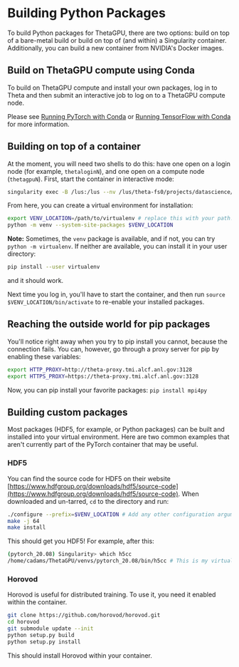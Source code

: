 # Building Python Packages

To build Python packages for ThetaGPU, there are two options: build on top of a bare-metal build or build on top of (and within) a Singularity container. Additionally, you can build a new container from NVIDIA's Docker images.

## Build on ThetaGPU compute using Conda

To build on ThetaGPU compute and install your own packages, log in to Theta and then submit an interactive job to log on to a ThetaGPU compute node.

Please see [Running PyTorch with Conda](./dl-frameworks/running-pytorch-conda.md) or [Running TensorFlow with Conda](./dl-frameworks/running-tensorflow-conda.md) for more information.

## Building on top of a container

At the moment, you will need two shells to do this: have one open on a login node (for example, `thetaloginN`), and one open on a compute node (`thetagpuN`). First, start the container in interactive mode:

```bash
singularity exec -B /lus:/lus --nv /lus/theta-fs0/projects/datascience/thetaGPU/containers/pytorch_20.08-py3.sif bash
```

From here, you can create a virtual environment for installation:

```bash
export VENV_LOCATION=/path/to/virtualenv # replace this with your path! 
python -m venv --system-site-packages $VENV_LOCATION
```

**Note:** Sometimes, the `venv` package is available, and if not, you can try `python -m virtualenv`. If neither are available, you can install it in your user directory:

```bash
pip install --user virtualenv
```

and it should work.

Next time you log in, you'll have to start the container, and then run `source $VENV_LOCATION/bin/activate` to re-enable your installed packages.

## Reaching the outside world for pip packages

You'll notice right away when you try to pip install you cannot, because the connection fails. You can, however, go through a proxy server for pip by enabling these variables:

```bash
export HTTP_PROXY=http://theta-proxy.tmi.alcf.anl.gov:3128
export HTTPS_PROXY=https://theta-proxy.tmi.alcf.anl.gov:3128
```

Now, you can pip install your favorite packages: `pip install mpi4py`

## Building custom packages

Most packages (HDF5, for example, or Python packages) can be built and installed into your virtual environment. Here are two common examples that aren't currently part of the PyTorch container that may be useful.

### HDF5

You can find the source code for HDF5 on their website [https://www.hdfgroup.org/downloads/hdf5/source-code](https://www.hdfgroup.org/downloads/hdf5/source-code). When downloaded and un-tarred, `cd` to the directory and run:

```bash
./configure --prefix=$VENV_LOCATION # Add any other configuration arguments 
make -j 64 
make install
```

This should get you HDF5! For example, after this:

```bash
(pytorch_20.08) Singularity> which h5cc 
/home/cadams/ThetaGPU/venvs/pytorch_20.08/bin/h5cc # This is my virtualenv, success!
```

### Horovod

Horovod is useful for distributed training. To use it, you need it enabled within the container.

```bash
git clone https://github.com/horovod/horovod.git 
cd horovod 
git submodule update --init 
python setup.py build 
python setup.py install
```

This should install Horovod within your container.